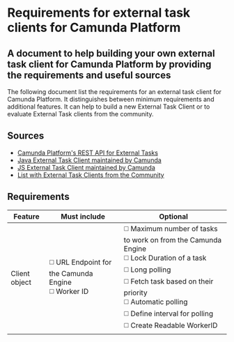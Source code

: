 # Requirements for external task clients for Camunda Platform

## A document to help building your own external task client for Camunda Platform by providing the requirements and useful sources

The following document list the requirements for an external task client for Camunda Platform. It distinguishes between minimum requirements and additional features. It can help to build a new External Task Client or to evaluate External Task clients from the community.

## Sources
- [Camunda Platform's REST API for External Tasks](https://docs.camunda.org/manual/latest/reference/rest/external-task/)
- [Java External Task Client maintained by Camunda](https://github.com/camunda/camunda-bpm-platform/tree/master/clients/java)
- [JS External Task Client maintained by Camunda](https://github.com/camunda/camunda-external-task-client-js)
- [List with External Task Clients from the Community](https://github.com/camunda/awesome-camunda-external-clients)

## Requirements

|Feature|Must include|Optional| 
|---|---|---|
|Client object|:white_medium_square: URL Endpoint for the Camunda Engine <br> :white_medium_square: Worker ID | :white_medium_square: Maximum number of tasks to work on from the Camunda Engine <br> :white_medium_square: Lock Duration of a task <br>  :white_medium_square: Long polling <br> :white_medium_square: Fetch task based on their priority <br> :white_medium_square: Automatic polling <br> :white_medium_square: Define interval for polling <br> :white_medium_square: Create Readable WorkerID |




